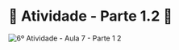 # 🚀 Atividade - Parte 1.2 🚀

![6º Atividade - Aula 7 - Parte 1 2](https://github.com/user-attachments/assets/81306e23-b41d-40e9-a3d5-c00334a5ec91)
